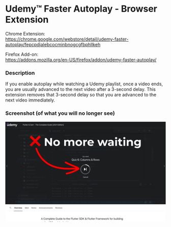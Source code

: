 # Udemy&trade; Faster Autoplay - Browser Extension

Chrome Extension:<br />
https://chrome.google.com/webstore/detail/udemy-faster-autoplay/fepcpdjalebcocminbnogcgfbphllkeh

Firefox Add-on:<br />
https://addons.mozilla.org/en-US/firefox/addon/udemy-faster-autoplay/

### Description

If you enable autoplay while watching a Udemy playlist, once a video ends, you
are usually advanced to the next video after a 3-second delay. This extension
removes that 3-second delay so that you are advanced to the next video
immediately.

### Screenshot (of what you will no longer see)

<img src="https://raw.githubusercontent.com/elliotwaite/udemy-faster-autoplay/master/screenshot/screenshot.jpg">
